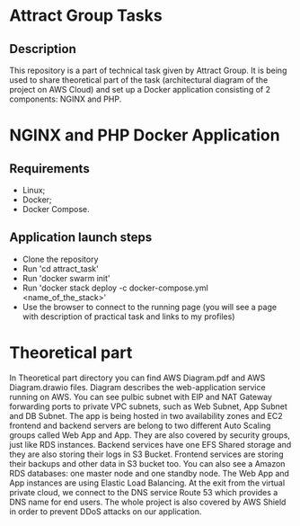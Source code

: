 # Attract Group Tasks

## Description
This repository is a part of technical task given by Attract Group. It is being used to share theoretical part of the task (architectural diagram of the project on AWS Cloud) and set up a Docker application consisting of 2 components: NGINX and PHP. 

# NGINX and PHP Docker Application

## Requirements

- Linux;
- Docker;
- Docker Compose.

## Application launch steps 

- Clone the repository
- Run 'cd attract_task'
- Run 'docker swarm init'
- Run 'docker stack deploy -c docker-compose.yml <name_of_the_stack>'
- Use the browser to connect to the running page (you will see a page with description of practical task and links to my profiles)

# Theoretical part

In Theoretical part directory you can find AWS Diagram.pdf and AWS Diagram.drawio files. Diagram describes the web-application service running on AWS. You can see pulbic subnet with EIP and NAT Gateway forwarding ports to private VPC subnets, such as Web Subnet, App Subnet and DB Subnet. The app is being hosted in two availability zones and EC2 frontend and backend servers are belong to two different Auto Scaling groups called Web App and App. They are also covered by security groups, just like RDS instances. Backend services have one EFS Shared storage and they are also storing their logs in S3 Bucket. Frontend services are storing their backups and other data in S3 bucket too. You can also see a Amazon RDS databases: one master node and one standby node. The Web App and App instances are using Elastic Load Balancing. At the exit from the virtual private cloud, we connect to the DNS service Route 53 which provides a DNS name for end users. The whole project is also covered by AWS Shield in order to prevent DDoS ​​attacks on our application.